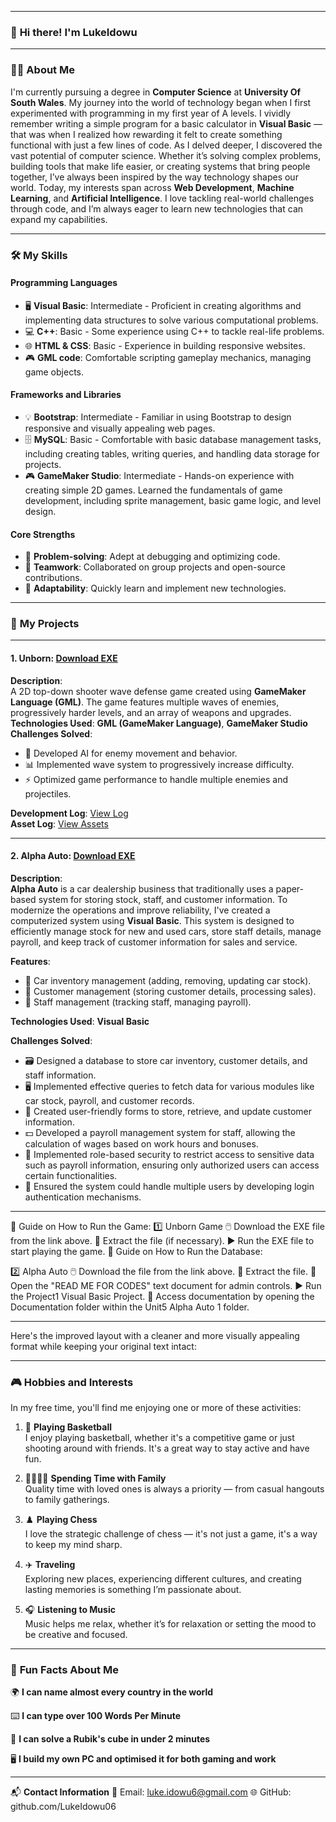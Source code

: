 

---

### 👋 **Hi there! I'm LukeIdowu**

---

### 🧑‍💻 **About Me**  
I'm currently pursuing a degree in **Computer Science** at **University Of South Wales**. My journey into the world of technology began when I first experimented with programming in my first year of A levels. I vividly remember writing a simple program for a basic calculator in **Visual Basic** — that was when I realized how rewarding it felt to create something functional with just a few lines of code. As I delved deeper, I discovered the vast potential of computer science. Whether it’s solving complex problems, building tools that make life easier, or creating systems that bring people together, I’ve always been inspired by the way technology shapes our world. Today, my interests span across **Web Development**, **Machine Learning**, and **Artificial Intelligence**. I love tackling real-world challenges through code, and I’m always eager to learn new technologies that can expand my capabilities.

---

### 🛠️ **My Skills**  

#### **Programming Languages**  
- 🖥️ **Visual Basic**: Intermediate - Proficient in creating algorithms and implementing data structures to solve various computational problems.  
- 💻 **C++**: Basic - Some experience using C++ to tackle real-life problems.  
- 🌐 **HTML & CSS**: Basic - Experience in building responsive websites.  
- 🎮 **GML code**: Comfortable scripting gameplay mechanics, managing game objects.

#### **Frameworks and Libraries**  
- 💡 **Bootstrap**: Intermediate - Familiar in using Bootstrap to design responsive and visually appealing web pages.  
- 🗄️ **MySQL**: Basic - Comfortable with basic database management tasks, including creating tables, writing queries, and handling data storage for projects.  
- 🎮 **GameMaker Studio**: Intermediate - Hands-on experience with creating simple 2D games. Learned the fundamentals of game development, including sprite management, basic game logic, and level design.

#### **Core Strengths**  
- 🧠 **Problem-solving**: Adept at debugging and optimizing code.  
- 🤝 **Teamwork**: Collaborated on group projects and open-source contributions.  
- 🔄 **Adaptability**: Quickly learn and implement new technologies.

---

### 📝 **My Projects**  

---

#### 1. **Unborn**: [Download EXE](https://drive.google.com/file/d/1RVn8QqmWaCNtGguKVcjXpeCdPgK92CI4/view?usp=sharing)  
**Description**:  
A 2D top-down shooter wave defense game created using **GameMaker Language (GML)**. The game features multiple waves of enemies, progressively harder levels, and an array of weapons and upgrades.  
**Technologies Used**: **GML (GameMaker Language)**, **GameMaker Studio**  
**Challenges Solved**:
- 🧠 Developed AI for enemy movement and behavior.  
- 📊 Implemented wave system to progressively increase difficulty.  
- ⚡ Optimized game performance to handle multiple enemies and projectiles.

**Development Log**: [View Log](https://drive.google.com/file/d/1X9lWO3jUmiw4F5Ujt5vRdL80fqtr4q5E/view?usp=sharing)  
**Asset Log**: [View Assets](https://docs.google.com/document/d/1GXXtkq0_9y-O5_gpioPKuuPZRBQ-2x7-/edit?usp=sharing&ouid=101710569037292977042&rtpof=true&sd=true)

---

#### 2. **Alpha Auto**: [Download EXE](https://drive.google.com/file/d/1WJh_-aFIw72srTBcaDS9PQi5O_rsOUE2/view?usp=sharing)  
**Description**:  
**Alpha Auto** is a car dealership business that traditionally uses a paper-based system for storing stock, staff, and customer information. To modernize the operations and improve reliability, I've created a computerized system using **Visual Basic**. This system is designed to efficiently manage stock for new and used cars, store staff details, manage payroll, and keep track of customer information for sales and service.  

**Features**:
- 🚗 Car inventory management (adding, removing, updating car stock).  
- 👤 Customer management (storing customer details, processing sales).  
- 👥 Staff management (tracking staff, managing payroll).  

**Technologies Used**: **Visual Basic**

**Challenges Solved**:
- 🗃️ Designed a database to store car inventory, customer details, and staff information.  
- 🖥️ Implemented effective queries to fetch data for various modules like car stock, payroll, and customer records.  
- 📝 Created user-friendly forms to store, retrieve, and update customer information.  
- 💵 Developed a payroll management system for staff, allowing the calculation of wages based on work hours and bonuses.  
- 🔐 Implemented role-based security to restrict access to sensitive data such as payroll information, ensuring only authorized users can access certain functionalities.  
- 👥 Ensured the system could handle multiple users by developing login authentication mechanisms.

---

📖 Guide on How to Run the Game:
1️⃣ Unborn Game
🖱️ Download the EXE file from the link above.
📂 Extract the file (if necessary).
▶️ Run the EXE file to start playing the game.
📖 Guide on How to Run the Database:


2️⃣ Alpha Auto
🖱️ Download the file from the link above.
📂 Extract the file.
📄 Open the "READ ME FOR CODES" text document for admin controls.
▶️ Run the Project1 Visual Basic Project.
📑 Access documentation by opening the Documentation folder within the Unit5 Alpha Auto 1 folder.



---

Here's the improved layout with a cleaner and more visually appealing format while keeping your original text intact:

---

### 🎮 **Hobbies and Interests**

In my free time, you'll find me enjoying one or more of these activities:

1. 🏀 **Playing Basketball**  
   I enjoy playing basketball, whether it's a competitive game or just shooting around with friends. It's a great way to stay active and have fun.  

2. 👨‍👩‍👧‍👦 **Spending Time with Family**  
   Quality time with loved ones is always a priority — from casual hangouts to family gatherings.  

3. ♟️ **Playing Chess**  
   I love the strategic challenge of chess — it's not just a game, it's a way to keep my mind sharp.  

4. ✈️ **Traveling**  
   Exploring new places, experiencing different cultures, and creating lasting memories is something I’m passionate about.  

5. 🎧 **Listening to Music**  
   Music helps me relax, whether it’s for relaxation or setting the mood to be creative and focused.  

---

### 🌟 **Fun Facts About Me**  

🌍 **I can name almost every country in the world**  

⌨️ **I can type over 100 Words Per Minute**  

🎲 **I can solve a Rubik's cube in under 2 minutes**  

🖥️ **I build my own PC and optimised it for both gaming and work**  

---
📬 **Contact Information**
📧 Email: luke.idowu6@gmail.com
🌐 GitHub: github.com/LukeIdowu06




<!--
**LukeIdowu06/LukeIdowu06** is a ✨ _special_ ✨ repository because its `README.md` (this file) appears on your GitHub profile.

Here are some ideas to get you started:

- 🔭 I’m currently working on ...
- 🌱 I’m currently learning ...
- 👯 I’m looking to collaborate on ...
- 🤔 I’m looking for help with ...
- 💬 Ask me about ...
- 📫 How to reach me: ...
- 😄 Pronouns: ...
- ⚡ Fun fact: ...
-->
